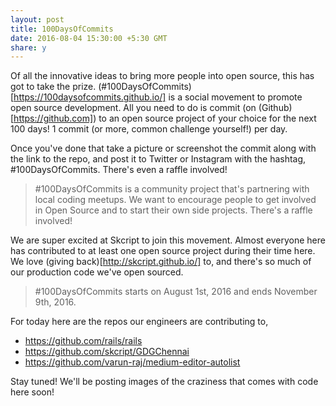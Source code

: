 ```yaml
---
layout: post
title: 100DaysOfCommits
date: 2016-08-04 15:30:00 +5:30 GMT
share: y
---
```


Of all the innovative ideas to bring more people into open source, this has got to take the prize. (#100DaysOfCommits)[https://100daysofcommits.github.io/] is a social movement to promote open source development. All you need to do is commit (on (Github)[https://github.com]) to an open source project of your choice for the next 100 days! 1 commit (or more, common challenge yourself!) per day.

<!--break-->

Once you've done that take a picture or screenshot the commit along with the link to the repo, and post it to Twitter or Instagram with the hashtag, #100DaysOfCommits. There's even a raffle involved!

> #100DaysOfCommits is a community project that's partnering with local coding meetups. We want to encourage people to get involved in Open Source and to start their own side projects. There's a raffle involved!

We are super excited at Skcript to join this movement. Almost everyone here has contributed to at least one open source project during their time here. We love (giving back)[http://skcript.github.io/] to, and there's so much of our production code we've open sourced.

> #100DaysOfCommits starts on August 1st, 2016 and ends November 9th, 2016.

For today here are the repos our engineers are contributing to,
- https://github.com/rails/rails
- https://github.com/skcript/GDGChennai
- https://github.com/varun-raj/medium-editor-autolist

Stay tuned! We'll be posting images of the craziness that comes with code here soon!
